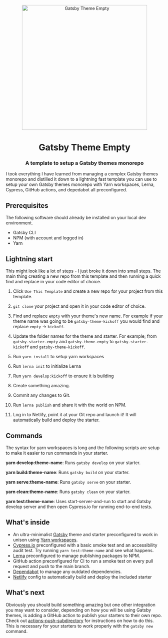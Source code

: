 <p align="center">
    <img alt="Gatsby Theme Empty" src="https://www.erichowey.dev/images/empty-logo.png" width="400" />
</p>
<h1 align="center">
  Gatsby Theme Empty
</h1>

<h3 align="center">A template to setup a Gatsby themes monorepo</h3>

I took everything I have learned from managing a complex Gatsby themes monorepo and distilled it down to a lightning fast template you can use to setup your own Gatsby themes monorepo with Yarn workspaces, Lerna, Cypress, GitHub actions, and depedabot all preconfigured.

## Prerequisites

The following software should already be installed on your local dev environment.

- Gatsby CLI
- NPM (with account and logged in)
- Yarn

## Lightning start

This might look like a lot of steps - I just broke it down into small steps. The main thing creating a new repo from this template and then running a quick find and replace in your code editor of choice.

1. Click `Use This Template` and create a new repo for your project from this template.

1. `git clone` your project and open it in your code editor of choice.

1. Find and replace `empty` with your theme's new name. For example if your theme name was going to be `gatsby-theme-kickoff` you would find and replace `empty` -> `kickoff`.

1. Update the folder names for the theme and starter. For example; from `gatsby-starter-empty` and `gatsby-theme-empty` to `gatsby-starter-kickoff` and `gatsby-theme-kickoff`.

1. Run `yarn install` to setup yarn workspaces

1. Run `lerna init` to initialize Lerna

1. Run `yarn develop:kickoff` to ensure it is building

1. Create something amazing.

1. Commit any changes to Git.

1. Run `lerna publish` and share it with the world on NPM.

1. Log in to Netlify, point it at your Git repo and launch it! It will automatically build and deploy the starter.

## Commands

The syntax for yarn workspaces is long and the following scripts are setup to make it easier to run commands in your starter.

**yarn develop:theme-name**: Runs `gatsby develop` on your starter.

**yarn build:theme-name**: Runs `gatsby build` on your starter.

**yarn serve:theme-name**: Runs `gatsby serve` on your starter.

**yarn clean:theme-name**: Runs `gatsby clean` on your starter.

**yarn test:theme-name**: Uses start-server-and-run to start and Gatsby develop server and then open Cypress.io for running end-to-end tests.

## What's inside

- An ultra-minimalist [Gatsby](https://www.gatsbyjs.com/) theme and starter preconfigured to work in unison using [Yarn workspaces](https://classic.yarnpkg.com/en/docs/workspaces/).
- [Cypress.io](https://www.cypress.io/) preconfigured with a basic smoke test and an accessibility audit test. Try running `yarn test:theme-name` and see what happens.
- [Lerna](https://github.com/lerna/lerna) preconfigured to manage publishing packages to NPM.
- GitHub action preconfigured for CI to run a smoke test on every pull request and push to the main branch.
- [Dependabot](https://docs.github.com/en/github/administering-a-repository/keeping-your-dependencies-updated-automatically) to manage any outdated dependencies.
- [Netlify](https://www.netlify.com/) config to automatically build and deploy the included starter

## What's next

Obviously you should build something amazing but one other integration you may want to consider, depending on how you will be using Gatsby themes, is adding a GitHub action to publish your starters to their own repo. Check out [actions-push-subdirectory](https://github.com/johno/actions-push-subdirectories) for instructions on how to do this. This is necessary for your starters to work properly with the `gatsby new` command.
